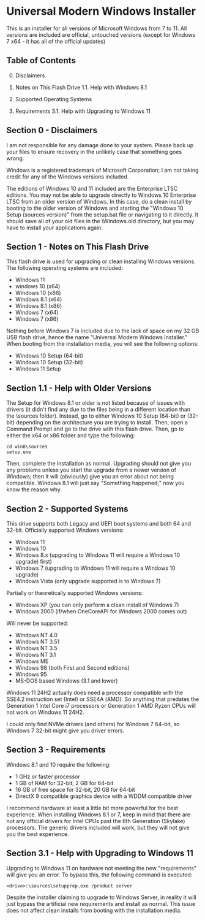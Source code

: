 # Universal Modern Windows Installer
This is an installer for all versions of Microsoft Windows from 7 to 11. All versions are included are official, untouched versions (except for Windows 7 x64 - it has all of the official updates)

Table of Contents
-----------------

0. Disclaimers

1. Notes on This Flash Drive
1.1. Help with Windows 8.1

2. Supported Operating Systems

3. Requirements
3.1. Help with Upgrading to Windows 11



Section 0 - Disclaimers
-----------------------

I am not responsible for any damage done to your system. Please back up your
files to ensure recovery in the unlikely case that something goes wrong.

Windows is a registered trademark of Microsoft Corporation; I am not taking
credit for any of the Windows versions included.

The editions of Windows 10 and 11 included are the Enterprise LTSC editions.
You may not be able to upgrade directly to Windows 10 Enterprise LTSC from an
older version of Windows. In this case, do a clean install by booting to the
older version of Windows and starting the "Windows 10 Setup (sources version)"
from the setup.bat file or navigating to it directly. It should save all of
your old files in the \Windows.old directory, but you may have to install your
applications again.



Section 1 - Notes on This Flash Drive
-------------------------------------

This flash drive is used for upgrading or clean installing Windows versions.
The following operating systems are included:
-	Windows 11
-	windows 10 (x64)
-	Windows 10 (x86)
-	Windows 8.1 (x64)
-	Windows 8.1 (x86)
-	Windows 7 (x64)
-	Windows 7 (x86)

Nothing before Windows 7 is included due to the lack of space on my 32 GB USB
flash drive, hence the name "Universal Modern Windows Installer."
When booting from the installation media, you will see the following options:
-	Windows 10 Setup (64-bit)
-	Windows 10 Setup (32-bit)
-	Windows 11 Setup

Section 1.1 - Help with Older Versions
-------------------------------------

The Setup for Windows 8.1 or older is not listed because of issues with
drivers (it didn't find any due to the files being in a different location
than the \sources folder). Instead, go to either Windows 10 Setup (64-bit) or
(32-bit) depending on the architecture you are trying to install. Then, open a
Command Prompt and go to the drive with this flash drive. Then, go to either
the x64 or x86 folder and type the following:

	cd win8\sources
	setup.exe

Then, complete the installation as normal. Upgrading should not give you any
problems unless you start the upgrade from a newer version of Windows; then it
will (obviously) give you an error about not being compatible. Windows 8.1
will just say "Something happened;" now you know the reason why.



Section 2 - Supported Systems
-----------------------------

This drive supports both Legacy and UEFI boot systems and both 64 and 32-bit.
Officially supported Windows versions:
-	Windows 11
-	Windows 10
-	Windows 8.x (upgrading to Windows 11 will require a Windows 10 upgrade)
	first)
-	Windows 7 (upgrading to Windows 11 will require a Windows 10 upgrade)
-	Windows Vista (only upgrade supported is to Windows 7)

Partially or theoretically supported Windows versions:
-	Windows XP (you can only perform a clean install of Windows 7)
-	Windows 2000 (if/when OneCoreAPI for Windows 2000 comes out)

Will never be supported:
-	Windows NT 4.0
-	Windows NT 3.51
-	Windows NT 3.5
-	Windows NT 3.1
-	Windows ME
-	Windows 98 (both First and Second editions)
-	Windows 95
-	MS-DOS based Windows (3.1 and lower)

Windows 11 24H2 actually does need a processor compatible with the SSE4.2
instruction set (Intel) or SSE4A (AMD). So anything that predates the
Generation 1 Intel Core i7 processors or Generation 1 AMD Ryzen CPUs will not
work on Windows 11 24H2.

I could only find NVMe drivers (and others) for Windows 7 64-bit, so Windows 7
32-bit might give you driver errors.



Section 3 - Requirements
------------------------

Windows 8.1 and 10 require the following:
-	1 GHz or faster processor
-	1 GB of RAM for 32-bit; 2 GB for 64-bit
-	16 GB of free space for 32-bit, 20 GB for 64-bit
-	DirectX 9 compatible graphics device with a WDDM compatible driver

I recommend hardware at least a little bit more powerful for the best
experience. When installing Windows 8.1 or 7, keep in mind that there are not
any official drivers for Intel CPUs past the 6th Generation (Skylake)
processors. The generic drivers included will work, but they will not give you
the best experience.

Section 3.1 - Help with Upgrading to Windows 11
-----------------------------------------------

Upgrading to Windows 11 on hardware not meeting the new "requirements" will
give you an error. To bypass this, the following command is executed:

	<drive>:\sources\setupprep.exe /product server

Despite the installer claiming to upgrade to Windows Server, in reality it
will just bypass the artificial new requirements and install as normal. This
issue does not affect clean installs from booting with the installation media.
